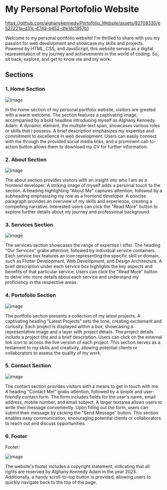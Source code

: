 # My Personal Portofolio Website

https://github.com/alghanykennedy/Portofolio_Website/assets/82708330/e527221a-d31c-4743-b452-dfe1dc1957b1

Welcome to my personal portfolio website! I'm thrilled to share with you my passion for web development and showcase my skills and projects. Powered by HTML, CSS, and JavaScript, this website serves as a digital representation of my journey and achievements in the world of coding. So, sit back, explore, and get to know me and my work.

## Sections

### 1. Home Section

![image](https://github.com/alghanykennedy/Portofolio_Website/assets/82708330/f968ec26-1e75-46c0-91bb-fa7588d711a2)

In the home section of my personal portfolio website, visitors are greeted with a warm welcome. The section features a captivating image, accompanied by a bold headline introducing myself as Alghany Kennedy Adam. A dynamic element, the multiple-text span, showcases various roles or skills that I possess. A brief description emphasizes my expertise and commitment to excellence in web development. Users can easily connect with me through the provided social media links, and a prominent call-to-action button allows them to download my CV for further information.

### 2. About Section

![image](https://github.com/alghanykennedy/Portofolio_Website/assets/82708330/bd6b1688-b5b1-4a83-b875-16443544169f)

The about section provides visitors with an insight into who I am as a frontend developer. A striking image of myself adds a personal touch to the section. A heading highlighting "About Me" captures attention, followed by a subheading emphasizing my role as a frontend developer. A concise paragraph provides an overview of my skills and experience, creating a compelling narrative. Interested users can click the "Read More" button to explore further details about my journey and professional background.

### 3. Services Section

![image](https://github.com/alghanykennedy/Portofolio_Website/assets/82708330/b621d395-bfa8-4509-9fe4-0bcaeffbf7f9)

The services section showcases the range of expertise I offer. The heading "Our Services" grabs attention, followed by individual service containers. Each service box features an icon representing the specific skill or domain, such as Flutter Development, Web Development, and Design Architecture. A brief description under each service box highlights the key aspects and benefits of that particular service. Users can click the "Read More" button to delve into more details about each service and understand my proficiency in the respective areas.

### 4. Portofolio Section

![image](https://github.com/alghanykennedy/Portofolio_Website/assets/82708330/1b9c95f3-0093-4de0-8211-cbc6bc656928)

The portfolio section presents a collection of my latest projects. A captivating heading "Latest Projects" sets the tone, creating excitement and curiosity. Each project is displayed within a box, showcasing a representative image and a layer with project details. The project details include a project title and a brief description. Users can click on the external link icon to access the live version of each project. This section serves as a testament to my skills and creativity, allowing potential clients or collaborators to assess the quality of my work.

### 5. Contact Section

![image](https://github.com/alghanykennedy/Portofolio_Website/assets/82708330/e5146daf-177c-4757-aefd-6e4ef2a17e3a)

The contact section provides visitors with a means to get in touch with me. A heading "Contact Me!" grabs attention, followed by a simple and user-friendly contact form. The form includes fields for the user's name, email address, mobile number, and email subject. A larger textarea allows users to write their message conveniently. Upon filling out the form, users can submit their message by clicking the "Send Message" button. This section enables easy communication, encouraging potential clients or collaborators to reach out and discuss opportunities.

### 6. Footer
Footer:

![image](https://github.com/alghanykennedy/Portofolio_Website/assets/82708330/76ab074c-e341-4ca2-9a04-6371331c996b)

The website's footer includes a copyright statement, indicating that all rights are reserved by Alghany Kennedy Adam in the year 2023. Additionally, a handy scroll-to-top button is provided, allowing users to quickly navigate back to the top of the page.
